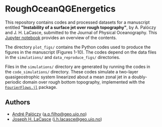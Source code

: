 # RoughOceanQGEnergetics

This repository contains codes and processed datasets for a manuscript entitled **"Instability of a surface jet over rough topography"**, by A. Palóczy and J. H. LaCasce, submitted to the Journal of Physical Oceanography. This [Jupyter notebook](https://nbviewer.jupyter.org/github/apaloczy/RoughOceanQGEnergetics/blob/main/index.ipynb) provides an overview of the contents.

The directory `plot_figs/` contains the Python codes used to produce the figures in the manuscript (Figures 1-10). The codes depend on the data files in the `simulations/` and `data_reproduce_figs/` directories.

Files in the `simulations/` directory are generated by running the codes in the `code_simulations/` directory. These codes simulate a two-layer quasigeostrophic system linearized about a mean zonal jet in a doubly-periodic domain over rough bottom topography, implemented with the [`FourierFlows.jl`](https://github.com/FourierFlows/FourierFlows.jl) package.

## Authors
* [André Palóczy](https://www.mn.uio.no/geo/english/people/aca/metos/andrpalo/index.html) (<a.p.filho@geo.uio.no>)
* [Joseph H. LaCasce](https://www.mn.uio.no/geo/english/people/aca/metos/josepl/) (<j.h.lacasce@geo.uio.no>)
